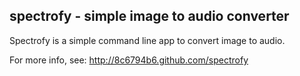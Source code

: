 spectrofy - simple image to audio converter
-------------------------------------------

Spectrofy is a simple command line app to convert image to audio.

For more info, see: http://8c6794b6.github.com/spectrofy
